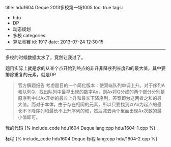 title: hdu1604 Deque 2013多校第一场1005
toc: true
tags:
  - hdu
  - DP
  - 动态规划
  - 多校
categories:
  - 算法竞赛
id: 1917
date: 2013-07-24 12:30:15
---

多校的时候数据太水了，竟然让我过了。

题目实际上就是求的从某个点开始到终点的非升非降序列长度和的最大值，其中要排除重复的元素，就是DP

> 官方解题报告
>     考虑题目的一个简化版本：使双端队列单调上升。对于序列A和队列Q，找出队列中最早出现的数字Ax，则Ax将Q分成的两个部分分别是原序列中以Ax开始的最长上升和最长下降序列，答案即为这两者之和的最大值。而对于本体，由于存在相同的元素，所以只要找到以Ax为起点的最长不下降序列和最长不上升序列的和，然后减去两个里面出现Ax次数的最小值即可。

<!--more-->
我的代码
{% include_code hdu1604 Deque lang:cpp hdu/1604-1.cpp %}

标程
{% include_code hdu1604 Deque 标程 lang:cpp hdu/1604-2.cpp %}